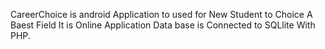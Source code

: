 CareerChoice is android Application to used for New Student to Choice A Baest Field 
It is Online Application
Data base is Connected to SQLlite With PHP.
